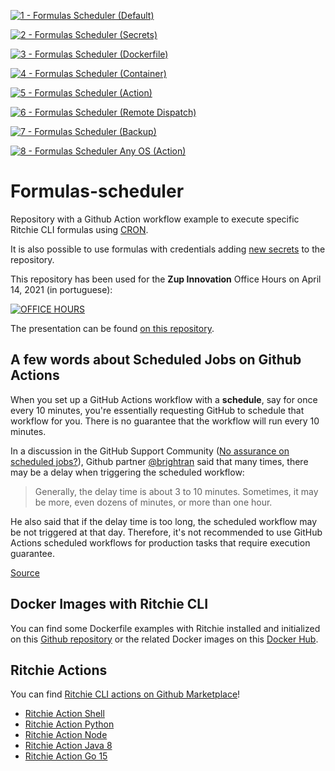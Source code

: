 [![1 - Formulas Scheduler (Default)](https://github.com/GuillaumeFalourd/formulas-scheduler/actions/workflows/1-formulas-scheduler.yml/badge.svg)](https://github.com/GuillaumeFalourd/formulas-scheduler/actions/workflows/1-formulas-scheduler.yml)

[![2 - Formulas Scheduler (Secrets)](https://github.com/GuillaumeFalourd/ritchie-formulas-scheduler-demo/actions/workflows/2-formulas-scheduler-secrets.yml/badge.svg)](https://github.com/GuillaumeFalourd/ritchie-formulas-scheduler-demo/actions/workflows/2-formulas-scheduler-secrets.yml)

[![3 - Formulas Scheduler (Dockerfile)](https://github.com/GuillaumeFalourd/ritchie-formulas-scheduler-demo/actions/workflows/3-formulas-scheduler-dockerfile.yml/badge.svg)](https://github.com/GuillaumeFalourd/ritchie-formulas-scheduler-demo/actions/workflows/3-formulas-scheduler-dockerfile.yml)

[![4 - Formulas Scheduler (Container)](https://github.com/GuillaumeFalourd/formulas-scheduler/actions/workflows/4-formulas-scheduler-container.yml/badge.svg)](https://github.com/GuillaumeFalourd/formulas-scheduler/actions/workflows/4-formulas-scheduler-container.yml)

[![5 - Formulas Scheduler (Action)](https://github.com/GuillaumeFalourd/formulas-scheduler/actions/workflows/5-formulas-scheduler-action.yml/badge.svg)](https://github.com/GuillaumeFalourd/formulas-scheduler/actions/workflows/5-formulas-scheduler-action.yml)

[![6 - Formulas Scheduler (Remote Dispatch)](https://github.com/GuillaumeFalourd/ritchie-formulas-scheduler-demo/actions/workflows/6-formulas-scheduler-remote-dispatch.yml/badge.svg)](https://github.com/GuillaumeFalourd/6-ritchie-formulas-scheduler-demo/actions/workflows/formulas-scheduler-remote-dispatch.yml)

[![7 - Formulas Scheduler (Backup)](https://github.com/GuillaumeFalourd/ritchie-formulas-scheduler-demo/actions/workflows/7-formulas-scheduler-backup.yml/badge.svg)](https://github.com/GuillaumeFalourd/6-ritchie-formulas-scheduler-demo/actions/workflows/7-formulas-scheduler-backup.yml)

[![8 - Formulas Scheduler Any OS (Action)](https://github.com/GuillaumeFalourd/ritchie-formulas-scheduler-demo/actions/workflows/8-formulas-scheduler-any-os.yml/badge.svg)](https://github.com/GuillaumeFalourd/6-ritchie-formulas-scheduler-demo/actions/workflows/8-formulas-scheduler-any-os.yml)

# Formulas-scheduler

Repository with a Github Action workflow example to execute specific Ritchie CLI formulas using [CRON](https://crontab.guru/#*_*_*_*_*).

It is also possible to use formulas with credentials adding [new secrets](https://docs.github.com/pt/actions/reference/encrypted-secrets) to the repository.

This repository has been used for the **Zup Innovation** Office Hours on April 14, 2021 (in portuguese):

[![OFFICE HOURS](https://img.youtube.com/vi/wXmwWBQ9T7I/0.jpg)](https://www.youtube.com/watch?v=wXmwWBQ9T7I)

The presentation can be found [on this repository](https://github.com/GuillaumeFalourd/ritchie-formulas-scheduler-demo/blob/main/office-hours-14042021-github-actions-with-ritchie-cli.pdf).

## A few words about Scheduled Jobs on Github Actions

When you set up a GitHub Actions workflow with a **schedule**, say for once every 10 minutes, you're essentially requesting GitHub to schedule that workflow for you. There is no guarantee that the workflow will run every 10 minutes.

In a discussion in the GitHub Support Community ([No assurance on scheduled jobs?](https://github.community/t/no-assurance-on-scheduled-jobs/133753)), Github partner [@brightran](https://github.community/u/brightran/summary) said that many times, there may be a delay when triggering the scheduled workflow:

> Generally, the delay time is about 3 to 10 minutes. Sometimes, it may
> be more, even dozens of minutes, or more than one hour.

He also said that if the delay time is too long, the scheduled workflow may be not triggered at that day. Therefore, it's not recommended to use GitHub Actions scheduled workflows for production tasks that require execution guarantee.

[Source](https://upptime.js.org/blog/2021/01/22/github-actions-schedule-not-working/)

## Docker Images with Ritchie CLI

You can find some Dockerfile examples with Ritchie installed and initialized on this [Github repository](https://github.com/GuillaumeFalourd/ritchie-docker-images) or the related Docker images on this [Docker Hub](https://hub.docker.com/repository/docker/guillaumefalourd/ritchiecli).

## Ritchie Actions

You can find [Ritchie CLI actions on Github Marketplace](https://github.com/marketplace?type=actions&query=ritchie)!

- [Ritchie Action Shell](https://github.com/GuillaumeFalourd/ritchie-action-shell)
- [Ritchie Action Python](https://github.com/GuillaumeFalourd/ritchie-action-python)
- [Ritchie Action Node](https://github.com/GuillaumeFalourd/ritchie-action-node)
- [Ritchie Action Java 8](https://github.com/GuillaumeFalourd/ritchie-action-java-8)
- [Ritchie Action Go 15](https://github.com/GuillaumeFalourd/ritchie-action-go-15)
